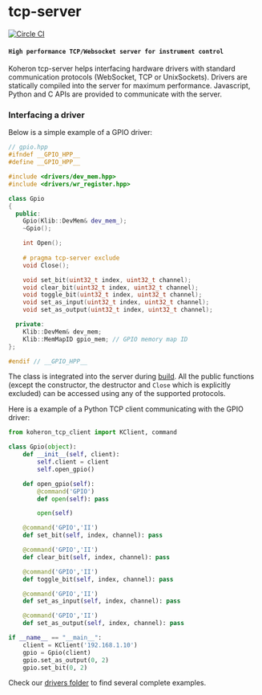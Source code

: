 # tcp-server

[![Circle CI](https://circleci.com/gh/Koheron/tcp-server.svg?style=shield)](https://circleci.com/gh/Koheron/tcp-server)

#### `High performance TCP/Websocket server for instrument control`

Koheron tcp-server helps interfacing hardware drivers with standard communication protocols (WebSocket, TCP or UnixSockets).
Drivers are statically compiled into the server for maximum performance. 
Javascript, Python and C APIs are provided to communicate with the server.

### Interfacing a driver

Below is a simple example of a GPIO driver:

``` cpp
// gpio.hpp
#ifndef __GPIO_HPP__
#define __GPIO_HPP__

#include <drivers/dev_mem.hpp>
#include <drivers/wr_register.hpp>

class Gpio
{
  public:
    Gpio(Klib::DevMem& dev_mem_);
    ~Gpio();

    int Open();
    
    # pragma tcp-server exclude
    void Close();

    void set_bit(uint32_t index, uint32_t channel);
    void clear_bit(uint32_t index, uint32_t channel);
    void toggle_bit(uint32_t index, uint32_t channel);
    void set_as_input(uint32_t index, uint32_t channel);
    void set_as_output(uint32_t index, uint32_t channel);

  private:
    Klib::DevMem& dev_mem;
    Klib::MemMapID gpio_mem; // GPIO memory map ID
};

#endif // __GPIO_HPP__
```

The class is integrated into the server during [build](doc/build.md).
All the public functions (except the constructor, the destructor and `Close` which is explicitly excluded) can be accessed using any of the supported protocols.

Here is a example of a Python TCP client communicating with the GPIO driver:
``` py
from koheron_tcp_client import KClient, command

class Gpio(object):
    def __init__(self, client):
        self.client = client
        self.open_gpio()

    def open_gpio(self):
        @command('GPIO')
        def open(self): pass

        open(self)

    @command('GPIO','II')
    def set_bit(self, index, channel): pass

    @command('GPIO','II')
    def clear_bit(self, index, channel): pass

    @command('GPIO','II')
    def toggle_bit(self, index, channel): pass

    @command('GPIO','II')
    def set_as_input(self, index, channel): pass

    @command('GPIO','II')
    def set_as_output(self, index, channel): pass

if __name__ == "__main__":
	client = KClient('192.168.1.10')
	gpio = Gpio(client)
	gpio.set_as_output(0, 2)
	gpio.set_bit(0, 2)
```

Check our [drivers folder](https://github.com/Koheron/zynq-sdk/tree/master/devices) to find several complete examples.
